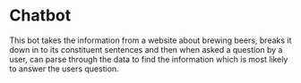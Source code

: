 # Chatbot
This bot takes the information from a website about brewing beers, breaks it down in to its constituent sentences and then when asked a question by a user, can parse through the data to find the information which is most likely to answer the users question.
